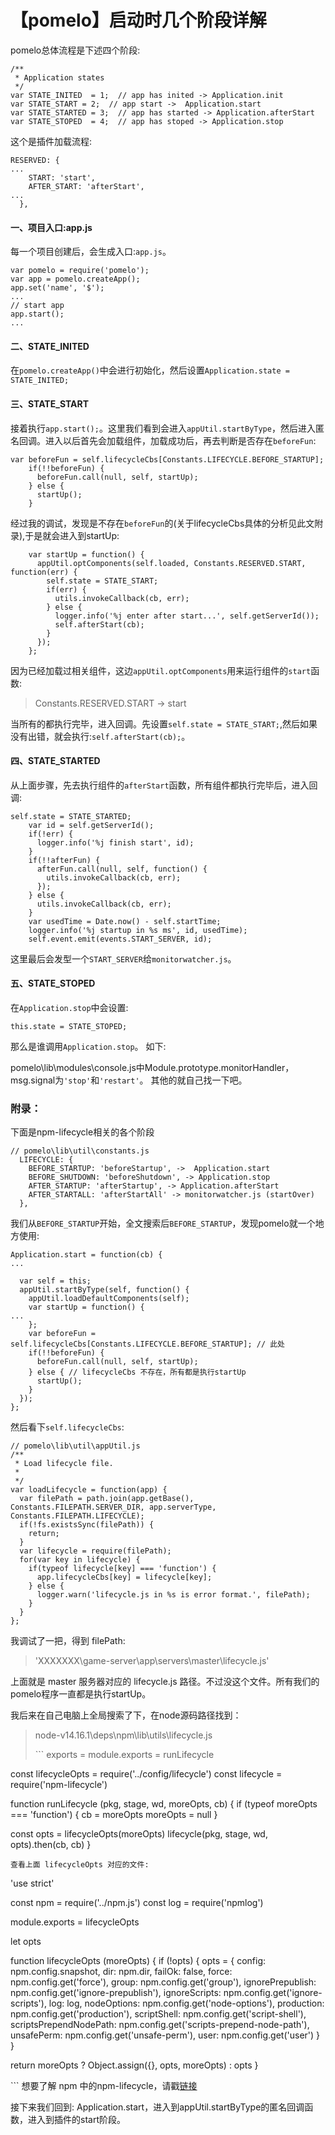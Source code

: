 # 【pomelo】启动时几个阶段详解

pomelo总体流程是下述四个阶段:

```text
/**
 * Application states
 */
var STATE_INITED  = 1;  // app has inited -> Application.init 
var STATE_START = 2;  // app start ->  Application.start
var STATE_STARTED = 3;  // app has started -> Application.afterStart
var STATE_STOPED  = 4;  // app has stoped -> Application.stop
```

这个是插件加载流程:

```text
RESERVED: {
...
    START: 'start',
    AFTER_START: 'afterStart',
...
  },
```

#### 一、项目入口:app.js

每一个项目创建后，会生成入口:`app.js`。

```text
var pomelo = require('pomelo');
var app = pomelo.createApp();
app.set('name', '$');
...
// start app
app.start();
...
```

#### 二、STATE\_INITED

在`pomelo.createApp()`中会进行初始化，然后设置`Application.state = STATE_INITED;`

#### 三、STATE\_START

接着执行`app.start();`。这里我们看到会进入`appUtil.startByType`，然后进入匿名回调。进入以后首先会加载组件，加载成功后，再去判断是否存在`beforeFun`:

```text
var beforeFun = self.lifecycleCbs[Constants.LIFECYCLE.BEFORE_STARTUP];
    if(!!beforeFun) {
      beforeFun.call(null, self, startUp);
    } else {
      startUp();
    }
```

经过我的调试，发现是不存在`beforeFun`的\(关于lifecycleCbs具体的分析见此文附录\),于是就会进入到startUp:

```text
    var startUp = function() {
      appUtil.optComponents(self.loaded, Constants.RESERVED.START, function(err) {
        self.state = STATE_START;
        if(err) {
          utils.invokeCallback(cb, err);
        } else {
          logger.info('%j enter after start...', self.getServerId());
          self.afterStart(cb);
        }
      });
    };
```

因为已经加载过相关组件，这边`appUtil.optComponents`用来运行组件的`start`函数:

> Constants.RESERVED.START -&gt; start

当所有的都执行完毕，进入回调。先设置`self.state = STATE_START;`,然后如果没有出错，就会执行:`self.afterStart(cb);`。

#### 四、STATE\_STARTED

从上面步骤，先去执行组件的`afterStart`函数，所有组件都执行完毕后，进入回调:

```text
self.state = STATE_STARTED;
    var id = self.getServerId();
    if(!err) {
      logger.info('%j finish start', id);
    }
    if(!!afterFun) {
      afterFun.call(null, self, function() {
        utils.invokeCallback(cb, err);
      });
    } else {
      utils.invokeCallback(cb, err);
    }
    var usedTime = Date.now() - self.startTime;
    logger.info('%j startup in %s ms', id, usedTime);
    self.event.emit(events.START_SERVER, id);
```

这里最后会发型一个`START_SERVER`给`monitorwatcher.js`。

#### 五、STATE\_STOPED

在`Application.stop`中会设置:

```text
this.state = STATE_STOPED;
```

那么是谁调用`Application.stop`。 如下:

pomelo\lib\modules\console.js中Module.prototype.monitorHandler，msg.signal为`'stop'`和`'restart'`。 其他的就自己找一下吧。

### 附录：

下面是npm-lifecycle相关的各个阶段

```text
// pomelo\lib\util\constants.js
  LIFECYCLE: {
    BEFORE_STARTUP: 'beforeStartup', ->  Application.start
    BEFORE_SHUTDOWN: 'beforeShutdown', -> Application.stop
    AFTER_STARTUP: 'afterStartup', -> Application.afterStart
    AFTER_STARTALL: 'afterStartAll' -> monitorwatcher.js (startOver)
  },
```

我们从`BEFORE_STARTUP`开始，全文搜索后`BEFORE_STARTUP`，发现pomelo就一个地方使用:

```text
Application.start = function(cb) {
...

  var self = this;
  appUtil.startByType(self, function() {
    appUtil.loadDefaultComponents(self);
    var startUp = function() {
...
    };
    var beforeFun = self.lifecycleCbs[Constants.LIFECYCLE.BEFORE_STARTUP]; // 此处
    if(!!beforeFun) {
      beforeFun.call(null, self, startUp);
    } else { // lifecycleCbs 不存在，所有都是执行startUp
      startUp();
    }
  });
};
```

然后看下`self.lifecycleCbs`:

```text
// pomelo\lib\util\appUtil.js
/**
 * Load lifecycle file.
 *
 */
var loadLifecycle = function(app) {
  var filePath = path.join(app.getBase(), Constants.FILEPATH.SERVER_DIR, app.serverType, Constants.FILEPATH.LIFECYCLE);
  if(!fs.existsSync(filePath)) {
    return;
  }
  var lifecycle = require(filePath);
  for(var key in lifecycle) {
    if(typeof lifecycle[key] === 'function') {
      app.lifecycleCbs[key] = lifecycle[key];
    } else {
      logger.warn('lifecycle.js in %s is error format.', filePath);
    }
  }
};
```

我调试了一把，得到 filePath:

> 'XXXXXXX\game-server\app\servers\master\lifecycle.js'

上面就是 master 服务器对应的 lifecycle.js 路径。不过没这个文件。所有我们的pomelo程序一直都是执行startUp。

我后来在自己电脑上全局搜索了下，在node源码路径找到：

> node-v14.16.1\deps\npm\lib\utils\lifecycle.js
>
> \`\`\` exports = module.exports = runLifecycle

const lifecycleOpts = require\('../config/lifecycle'\) const lifecycle = require\('npm-lifecycle'\)

function runLifecycle \(pkg, stage, wd, moreOpts, cb\) { if \(typeof moreOpts === 'function'\) { cb = moreOpts moreOpts = null }

const opts = lifecycleOpts\(moreOpts\) lifecycle\(pkg, stage, wd, opts\).then\(cb, cb\) }

```text
查看上面 lifecycleOpts 对应的文件:
```

'use strict'

const npm = require\('../npm.js'\) const log = require\('npmlog'\)

module.exports = lifecycleOpts

let opts

function lifecycleOpts \(moreOpts\) { if \(!opts\) { opts = { config: npm.config.snapshot, dir: npm.dir, failOk: false, force: npm.config.get\('force'\), group: npm.config.get\('group'\), ignorePrepublish: npm.config.get\('ignore-prepublish'\), ignoreScripts: npm.config.get\('ignore-scripts'\), log: log, nodeOptions: npm.config.get\('node-options'\), production: npm.config.get\('production'\), scriptShell: npm.config.get\('script-shell'\), scriptsPrependNodePath: npm.config.get\('scripts-prepend-node-path'\), unsafePerm: npm.config.get\('unsafe-perm'\), user: npm.config.get\('user'\) } }

return moreOpts ? Object.assign\({}, opts, moreOpts\) : opts }

\`\`\` 想要了解 npm 中的npm-lifecycle，请戳[链接](https://github.com/npm/npm-lifecycle)

接下来我们回到: Application.start，进入到appUtil.startByType的匿名回调函数，进入到插件的start阶段。

